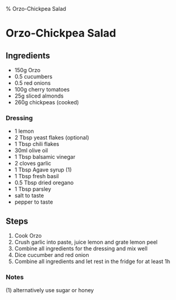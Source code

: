 % Orzo-Chickpea Salad
# Orzo-Chickpea Salad

## Ingredients

* 150g Orzo
* 0.5 cucumbers 
* 0.5 red onions
* 100g cherry tomatoes
* 25g sliced almonds
* 260g chickpeas (cooked)

### Dressing 

* 1 lemon 
* 2 Tbsp yeast flakes (optional)
* 1 Tbsp chili flakes
* 30ml olive oil
* 1 Tbsp balsamic vinegar 
* 2 cloves garlic
* 1 Tbsp Agave syrup (1)
* 1 Tbsp fresh basil
* 0.5 Tbsp dried oregano
* 1 Tbsp parsley
* salt to taste
* pepper to taste 

## Steps 

1. Cook Orzo
2. Crush garlic into paste, juice lemon and grate lemon peel
3. Combine all ingredients for the dressing and mix well 
4. Dice cucumber and red onion
5. Combine all ingredients and let rest in the fridge for at least 1h 

### Notes 

(1) alternatively use sugar or honey
